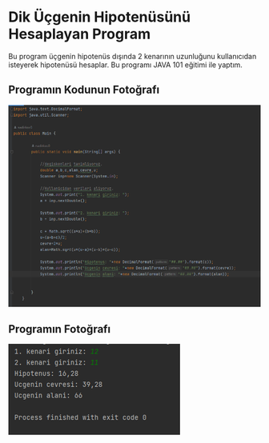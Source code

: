 # Dik Üçgenin Hipotenüsünü Hesaplayan Program
Bu program üçgenin hipotenüs dışında 2 kenarının uzunluğunu kullanıcıdan isteyerek hipotenüsü hesaplar.
Bu programı JAVA 101 eğitimi ile yaptım.

## Programın Kodunun Fotoğrafı
![kodlarin fotografi](images/kodlar.png)

## Programın Fotoğrafı
![programin fotografi](images/program.png)
